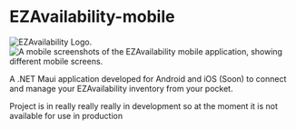# EZAvailability-mobile
![EZAvailability Logo.](https://legoray.com/assets/images/EZAvailability-logo.png)
![A mobile screenshots of the EZAvailability mobile application, showing different mobile screens.](https://legoray.com/assets/images/EZAvailability-Mockups.png)

A .NET Maui application developed for Android and iOS (Soon) to connect and manage your EZAvailability inventory from your pocket.  

Project is in really really really in development so at the moment it is not available for use in production

